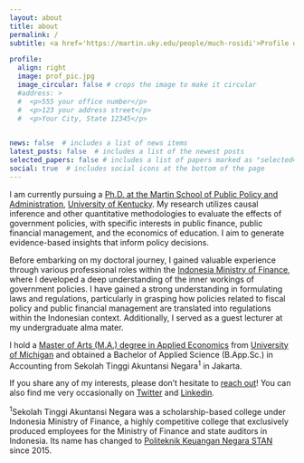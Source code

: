 ```yaml
---
layout: about
title: about
permalink: /
subtitle: <a href='https://martin.uky.edu/people/much-rosidi'>Profile on School</a> # Address. Contacts. Moto. Etc.

profile:
  align: right
  image: prof_pic.jpg
  image_circular: false # crops the image to make it circular
  #address: >
  #  <p>555 your office number</p>
  #  <p>123 your address street</p>
  #  <p>Your City, State 12345</p>
   

news: false  # includes a list of news items
latest_posts: false  # includes a list of the newest posts
selected_papers: false # includes a list of papers marked as "selected={true}" 
social: true  # includes social icons at the bottom of the page
---
```


I am currently pursuing a [Ph.D. at the Martin School of Public Policy and Administration](https://martin.uky.edu/academic-programs/phd), [University of Kentucky](https://www.uky.edu/). My research utilizes causal inference and other quantitative methodologies to evaluate the effects of government policies, with specific interests in public finance, public financial management, and the economics of education. I aim to generate evidence-based insights that inform policy decisions.

Before embarking on my doctoral journey, I gained valuable experience through various professional roles within the [Indonesia Ministry of Finance](https://web.kemenkeu.go.id/en), where I developed a deep understanding of the inner workings of government policies. I have gained a strong understanding in formulating laws and regulations, particularly in grasping how policies related to fiscal policy and public financial management are translated into regulations within the Indonesian context. Additionally, I served as a guest lecturer at my undergraduate alma mater.

I hold a [Master of Arts (M.A.) degree in Applied Economics](https://lsa.umich.edu/econ/mae.html) from [University of Michigan](https://umich.edu/) and obtained a Bachelor of Applied Science (B.App.Sc.) in Accounting from Sekolah Tinggi Akuntansi Negara<sup>1</sup> in Jakarta.

If you share any of my interests, please don’t hesitate to <a href='mailto:muchrosidi@gmail.com'>reach out</a>! You can also find me very occasionally on [Twitter](https://twitter.com/muchrosidi) and [Linkedin](https://www.linkedin.com/in/muchrosidi/).

 


<span class='small-note'><sup>1</sup>Sekolah Tinggi Akuntansi Negara was a scholarship-based college under Indonesia Ministry of Finance, a highly competitive college that exclusively produced employees for the Ministry of Finance and state auditors in Indonesia. Its name has changed to <a href="https://pknstan.ac.id/">Politeknik Keuangan Negara STAN</a> since 2015.</span>






